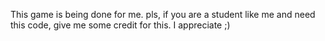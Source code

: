 This game is being done for me.
pls, if you are a student like me and need this code, give me some credit for this.
I appreciate ;)